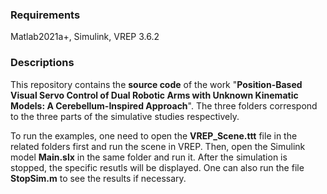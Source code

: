 ### Requirements

Matlab2021a+, Simulink, VREP 3.6.2

### Descriptions

This repository contains the **source code** of the work "**Position-Based Visual Servo Control of Dual Robotic Arms with Unknown Kinematic Models: A Cerebellum-Inspired Approach**". The three folders correspond to the three parts of the simulative studies respectively.

To run the examples, one need to open the **VREP_Scene.ttt** file in the related folders first and run the scene in VREP. Then, open the Simulink model **Main.slx** in the same folder and run it. After the simulation is stopped, the specific resutls will be displayed. One can also run the file **StopSim.m** to see the results if necessary.
